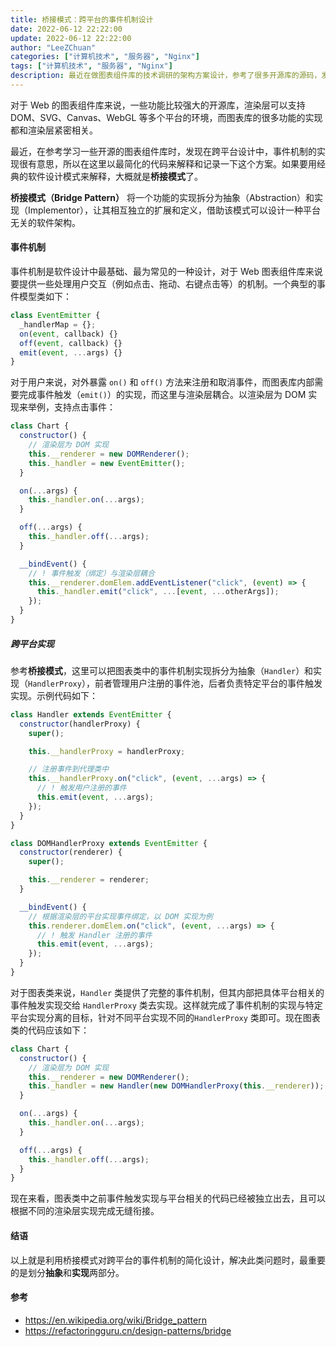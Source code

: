 ```yaml
---
title: 桥接模式：跨平台的事件机制设计
date: 2022-06-12 22:22:00
update: 2022-06-12 22:22:00
author: "LeeZChuan"
categories: ["计算机技术", "服务器", "Nginx"]
tags: ["计算机技术", "服务器", "Nginx"]
description: 最近在做图表组件库的技术调研的架构方案设计，参考了很多开源库的源码，发现其中跨平台的事件机制设计很值得学习，如果要用软件设计模式来解释，那大概就是桥接模式了。
---
```


对于 Web 的图表组件库来说，一些功能比较强大的开源库，渲染层可以支持 DOM、SVG、Canvas、WebGL 等多个平台的环境，而图表库的很多功能的实现都和渲染层紧密相关。

最近，在参考学习一些开源的图表组件库时，发现在跨平台设计中，事件机制的实现很有意思，所以在这里以最简化的代码来解释和记录一下这个方案。如果要用经典的软件设计模式来解释，大概就是**桥接模式**了。

**桥接模式（Bridge Pattern）** 将一个功能的实现拆分为抽象（Abstraction）和实现（Implementor），让其相互独立的扩展和定义，借助该模式可以设计一种平台无关的软件架构。

#### 事件机制

事件机制是软件设计中最基础、最为常见的一种设计，对于 Web 图表组件库来说要提供一些处理用户交互（例如点击、拖动、右键点击等）的机制。一个典型的事件模型类如下：

```js
class EventEmitter {
  _handlerMap = {};
  on(event, callback) {}
  off(event, callback) {}
  emit(event, ...args) {}
}
```

对于用户来说，对外暴露 `on()` 和 `off()` 方法来注册和取消事件，而图表库内部需要完成事件触发（`emit()`）的实现，而这里与渲染层耦合。以渲染层为 DOM 实现来举例，支持点击事件：

```js
class Chart {
  constructor() {
    // 渲染层为 DOM 实现
    this.__renderer = new DOMRenderer();
    this._handler = new EventEmitter();
  }

  on(...args) {
    this._handler.on(...args);
  }

  off(...args) {
    this._handler.off(...args);
  }

  __bindEvent() {
    // ! 事件触发（绑定）与渲染层耦合
    this.__renderer.domElem.addEventListener("click", (event) => {
      this._handler.emit("click", ...[event, ...otherArgs]);
    });
  }
}
```

##### 跨平台实现

参考**桥接模式**，这里可以把图表类中的事件机制实现拆分为抽象（`Handler`）和实现（`HandlerProxy`），前者管理用户注册的事件池，后者负责特定平台的事件触发实现。示例代码如下：

```js
class Handler extends EventEmitter {
  constructor(handlerProxy) {
    super();

    this.__handlerProxy = handlerProxy;

    // 注册事件到代理类中
    this.__handlerProxy.on("click", (event, ...args) => {
      // ! 触发用户注册的事件
      this.emit(event, ...args);
    });
  }
}

class DOMHandlerProxy extends EventEmitter {
  constructor(renderer) {
    super();

    this.__renderer = renderer;
  }

  __bindEvent() {
    // 根据渲染层的平台实现事件绑定，以 DOM 实现为例
    this.renderer.domElem.on("click", (event, ...args) => {
      // ! 触发 Handler 注册的事件
      this.emit(event, ...args);
    });
  }
}
```

对于图表类来说，`Handler` 类提供了完整的事件机制，但其内部把具体平台相关的事件触发实现交给 `HandlerProxy` 类去实现。这样就完成了事件机制的实现与特定平台实现分离的目标，针对不同平台实现不同的`HandlerProxy` 类即可。现在图表类的代码应该如下：

```js
class Chart {
  constructor() {
    // 渲染层为 DOM 实现
    this.__renderer = new DOMRenderer();
    this._handler = new Handler(new DOMHandlerProxy(this.__renderer));
  }

  on(...args) {
    this._handler.on(...args);
  }

  off(...args) {
    this._handler.off(...args);
  }
}
```

现在来看，图表类中之前事件触发实现与平台相关的代码已经被独立出去，且可以根据不同的渲染层实现完成无缝衔接。

#### 结语

以上就是利用桥接模式对跨平台的事件机制的简化设计，解决此类问题时，最重要的是划分**抽象**和**实现**两部分。

#### 参考

- https://en.wikipedia.org/wiki/Bridge_pattern
- https://refactoringguru.cn/design-patterns/bridge
